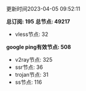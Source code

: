 更新时间2023-04-05 09:52:11

**总订阅: 195**
**总节点: 49217**
- vless节点: 32

**google ping有效节点: 508**
- v2ray节点: 325
- ssr节点: 36
- trojan节点: 31
- ss节点: 116
